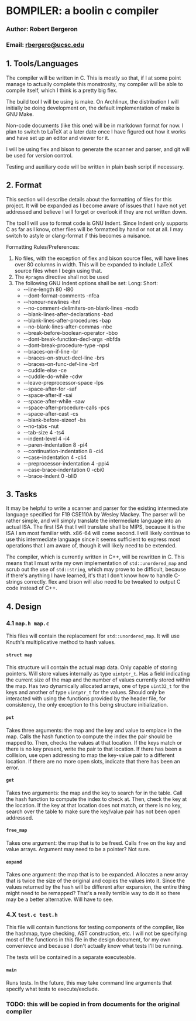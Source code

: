 # BOMPILER: a boolin c compiler
### Author: Robert Bergeron
### Email: rbergero@ucsc.edu

## 1. Tools/Languages
The compiler will be written in C. This is mostly so that, if I at some point
manage to actually complete this monstrosity, my compiler will be able to
compile itself, which I think is a pretty big flex.

The build tool I will be using is make. On Archlinux, the distribution I will
initially be doing development on, the default implementation of make is GNU
Make.

Non-code documents (like this one) will be in markdown format for now. I plan
to switch to LaTeX at a later date once I have figured out how it works and
have set up an editor and viewer for it.

I will be using flex and bison to generate the scanner and parser, and git will
be used for version control.

Testing and auxiliary code will be written in plain bash script if necessary.

## 2. Format
This section will describe details about the formatting of files for this
project. It will be expanded as I become aware of issues that I have not yet
addressed and believe I will forget or overlook if they are not written down.

The tool I will use to format code is GNU Indent. Since Indent only supports
C as far as I know, other files will be formatted by hand or not at all. I
may switch to astyle or clang-format if this becomes a nuisance.

Formatting Rules/Preferences:
1. No files, with the exception of flex and bison source files, will have lines
   over 80 columns in width. This will be expanded to include LaTeX source files
   when I begin using that.
2. The `#pragma` directive shall not be used
3. The following GNU Indent options shall be set:
   Long:                                        Short:
   - --line-length 80                           -l80
   - --dont-format-comments                     -nfca
   - --honour-newlines                          -hnl
   - --no-comment-delimiters-on-blank-lines     -ncdb
   - --blank-lines-after-declarations           -bad
   - --blank-lines-after-procedures             -bap
   - --no-blank-lines-after-commas              -nbc
   - --break-before-boolean-operator            -bbo
   - --dont-break-function-decl-args            -nbfda
   - --dont-break-procedure-type                -npsl
   - --braces-on-if-line                        -br
   - --braces-on-struct-decl-line               -brs
   - --braces-on-func-def-line                  -brf
   - --cuddle-else                              -ce
   - --cuddle-do-while                          -cdw
   - --leave-preprocessor-space                 -lps
   - --space-after-for                          -saf
   - --space-after-if                           -sai
   - --space-after-while                        -saw
   - --space-after-procedure-calls              -pcs
   - --space-after-cast                         -cs
   - --blank-before-sizeof                      -bs
   - --no-tabs                                  -nut
   - --tab-size 4                               -ts4
   - --indent-level 4                           -i4
   - --paren-indentation 8                      -pi4
   - --continuation-indentation 8               -ci4
   - --case-indentation 4                       -cli4
   - --preprocessor-indentation 4               -ppi4
   - --case-brace-indentation 0                 -cbi0
   - --brace-indent 0                           -bli0
                                                

## 3. Tasks
It may be helpful to write a scanner and parser for the existing intermediate
language specified for F19 CSE110A by Wesley Mackey. The parser will be rather
simple, and will simply translate the intermediate language into an actual
ISA. The first ISA that I will translate shall be MIPS, because it is the ISA
I am most familiar with. x86-64 will come second. I will likely continue to use
this intermediate language since it seems sufficient to express most operations
that I am aware of, though it will likely need to be extended.

The compiler, which is currently written in C++, will be rewritten in C.
This means that I must write my own implementation of `std::unordered_map` and
scrub out the use of `std::string`, which may prove to be difficult, because
if there's anything I have learned, it's that I don't know how to handle
C-strings correctly. flex and bison will also need to be tweaked to output
C code instead of C++.

## 4. Design

### 4.1 `map.h map.c`
This files will contain the replacement for `std::unordered_map`. It will use
Knuth's multiplicative method to hash values.

#### `struct map`
This structure will contain the actual map data. Only capable of storing
pointers. Will store values internally as type `uintptr_t`. Has a field
indicating the current size of the map and the number of values currently
stored within the map. Has two dynamically allocated arrays, one of type
`uint32_t` for the keys and another of type `uintptr_t` for the values. Should
only be interacted with using the functions provided by the header file, for
consistency, the only exception to this being structure initialization.

#### `put`
Takes three arguments: the map and the key and value to emplace in the map.
Calls the hash function to compute the index the pair should be mapped to.
Then, checks the values at that location. If the keys match or there is no key
present, write the pair to that location. If there has been a collision, use
open addressing to map the key-value pair to a different location. If there are
no more open slots, indicate that there has been an error.

#### `get`
Takes two arguments: the map and the key to search for in the table.
Call the hash function to compute the index to check at. Then, check the key at
the location. If the key at that location does not match, or there is no key,
search over the table to make sure the key/value pair has not been open
addressed.

#### `free_map`
Takes one argument: the map that is to be freed. Calls `free` on the key and
value arrays. Argument may need to be a pointer? Not sure.

#### `expand`
Takes one argument: the map that is to be expanded. Allocates a new array that
is twice the size of the original and copies the values into it. Since the
values returned by the hash will be different after expansion, the entire thing
might need to be remapped? That's a really terrible way to do it so there may
be a better alternative. Will have to see.

### 4.X `test.c test.h`
This file will contain functions for testing components of the compiler, like
the hashmap, type checking, AST construction, etc. I will not be specifying
most of the functions in this file in the design document, for my own
convenievce and because I don't actually know what tests I'll be running.

The tests will be contained in a separate executeable.

#### `main`
Runs tests. In the future, this may take command line arguments that specify
what tests to execute/exclude.

### TODO: this will be copied in from documents for the original compiler
